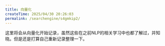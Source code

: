 ```yaml
---
title: 向量化
createTime: 2025/04/30 20:26:03
permalink: /searchengine/s4gmkip2/
---
```


这里将会从向量化开始记录，虽然这些在之前NLP的相关学习中也都了解过，并知晓。但是还是打算自己重新记录整理一下。
